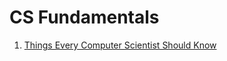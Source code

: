 # CS Fundamentals

1. [Things Every Computer Scientist Should Know](https://docs.google.com/presentation/d/1pWMaZXnRAf8dxT0AcsogOjHZeKXbSmDjdR2CZtClsN0/edit?usp=sharing)
